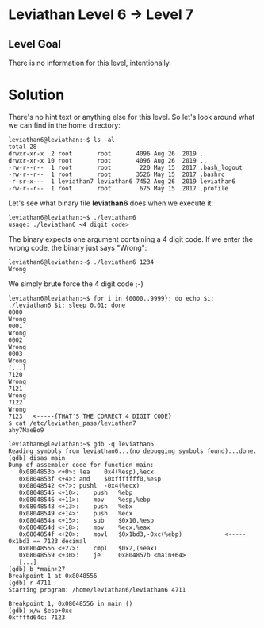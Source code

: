 Leviathan Level 6 → Level 7
===========================

Level Goal
----------

There is no information for this level, intentionally.

Solution
========

There's no hint text or anything else for this level. So let's look around what we can find in the home directory:

```
leviathan6@leviathan:~$ ls -al
total 28
drwxr-xr-x  2 root       root       4096 Aug 26  2019 .
drwxr-xr-x 10 root       root       4096 Aug 26  2019 ..
-rw-r--r--  1 root       root        220 May 15  2017 .bash_logout
-rw-r--r--  1 root       root       3526 May 15  2017 .bashrc
-r-sr-x---  1 leviathan7 leviathan6 7452 Aug 26  2019 leviathan6
-rw-r--r--  1 root       root        675 May 15  2017 .profile
```

Let's see what binary file **leviathan6** does when we execute it:

```
leviathan6@leviathan:~$ ./leviathan6
usage: ./leviathan6 <4 digit code>
```

The binary expects one argument containing a 4 digit code. If we enter the wrong code, the binary just says "Wrong":
```
leviathan6@leviathan:~$ ./leviathan6 1234
Wrong
```

We simply brute force the 4 digit code ;-)

```
leviathan6@leviathan:~$ for i in {0000..9999}; do echo $i; ./leviathan6 $i; sleep 0.01; done
0000
Wrong
0001
Wrong
0002
Wrong
0003
Wrong
[...]
7120
Wrong
7121
Wrong
7122
Wrong
7123   <-----{THAT'S THE CORRECT 4 DIGIT CODE}
$ cat /etc/leviathan_pass/leviathan7
ahy7MaeBo9
```

```
leviathan6@leviathan:~$ gdb -q leviathan6
Reading symbols from leviathan6...(no debugging symbols found)...done.
(gdb) disas main
Dump of assembler code for function main:
   0x0804853b <+0>:	lea    0x4(%esp),%ecx
   0x0804853f <+4>:	and    $0xfffffff0,%esp
   0x08048542 <+7>:	pushl  -0x4(%ecx)
   0x08048545 <+10>:	push   %ebp
   0x08048546 <+11>:	mov    %esp,%ebp
   0x08048548 <+13>:	push   %ebx
   0x08048549 <+14>:	push   %ecx
   0x0804854a <+15>:	sub    $0x10,%esp
   0x0804854d <+18>:	mov    %ecx,%eax
   0x0804854f <+20>:	movl   $0x1bd3,-0xc(%ebp)            <----- 0x1bd3 == 7123 decimal
   0x08048556 <+27>:	cmpl   $0x2,(%eax)
   0x08048559 <+30>:	je     0x804857b <main+64>
   [...]
(gdb) b *main+27
Breakpoint 1 at 0x8048556
(gdb) r 4711
Starting program: /home/leviathan6/leviathan6 4711

Breakpoint 1, 0x08048556 in main ()
(gdb) x/w $esp+0xc
0xffffd64c:	7123
```
